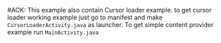 #ACK: 
This example also contain Cursor loader example.
to get cursor loader working example just go to manifest and 
make `CursorLoaderActivity.java` as launcher.
To get simple content provider example run `MainActivity.java`